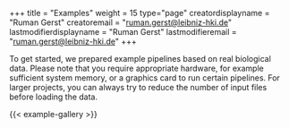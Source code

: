+++
title = "Examples"
weight = 15
type="page"
creatordisplayname = "Ruman Gerst"
creatoremail = "ruman.gerst@leibniz-hki.de"
lastmodifierdisplayname = "Ruman Gerst"
lastmodifieremail = "ruman.gerst@leibniz-hki.de"
+++

To get started, we prepared example pipelines based on real biological data. Please note that you require appropriate hardware, for example sufficient system memory, or a graphics card to run certain pipelines.
For larger projects, you can always try to reduce the number of input files before loading the data.

{{< example-gallery >}}

